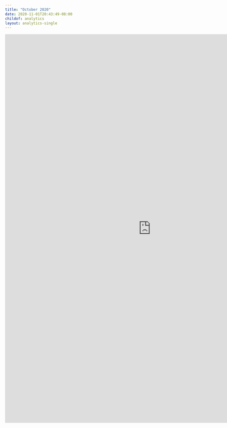 ```yaml
---
title: "October 2020"
date: 2020-11-01T20:43:49-08:00
childof: analytics
layout: analytics-single
---
```

<iframe width="960" height="1280" src="https://datastudio.google.com/embed/reporting/a67c200d-86c7-4a8e-8e30-3b701be5575d/page/tPw8" frameborder="0" style="border:0" allowfullscreen></iframe>